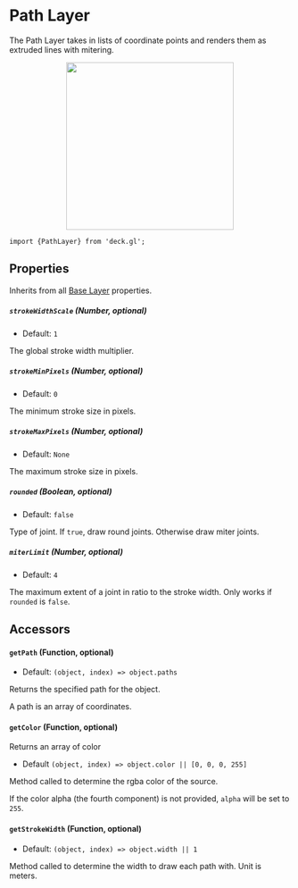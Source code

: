 # Path Layer

The Path Layer takes in lists of coordinate points and
renders them as extruded lines with mitering.

  <div align="center">
    <img height="300" src="/demo/src/static/images/demo-thumb-path.jpg" />
  </div>

    import {PathLayer} from 'deck.gl';

## Properties

Inherits from all [Base Layer](/docs/layers/base-layer.md) properties.

##### `strokeWidthScale` (Number, optional)

- Default: `1`

The global stroke width multiplier.

##### `strokeMinPixels` (Number, optional)

- Default: `0`

The minimum stroke size in pixels.

##### `strokeMaxPixels` (Number, optional)

- Default: `None`

The maximum stroke size in pixels.

##### `rounded` (Boolean, optional)

- Default: `false`

Type of joint. If `true`, draw round joints. Otherwise draw miter joints.

##### `miterLimit` (Number, optional)

- Default: `4`

The maximum extent of a joint in ratio to the stroke width.
Only works if `rounded` is `false`.


## Accessors

#### `getPath` (Function, optional)

- Default: `(object, index) => object.paths`

Returns the specified path for the object.

A path is an array of coordinates.

#### `getColor` (Function, optional)

Returns an array of color

- Default `(object, index) => object.color || [0, 0, 0, 255]`

Method called to determine the rgba color of the source.

If the color alpha (the fourth component) is not provided,
`alpha` will be set to `255`.

#### `getStrokeWidth` (Function, optional)

- Default: `(object, index) => object.width || 1`

Method called to determine the width to draw each path with.
Unit is meters.
